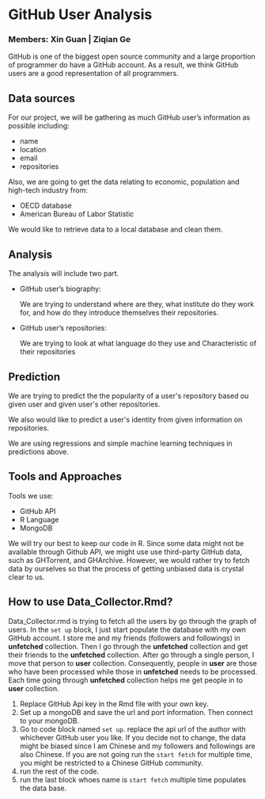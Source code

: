 # GitHub User Analysis
### Members: Xin Guan | Ziqian Ge

GitHub is one of the biggest open source community and a large proportion of programmer do have a GitHub account. As a result, we think GitHub users are a good representation of all programmers.

## Data sources
For our project, we will be gathering as much GitHub user’s information as possible including:
- name
- location
- email
- repositories

Also, we are going to get the data relating to economic, population and high-tech industry from:
- OECD database
- American Bureau of Labor Statistic

We would like to retrieve data to a local database and clean them.

## Analysis
The analysis will include two part.
- GitHub user’s biography:

  We are trying to understand where are they, what institute do they work for, and how do they introduce themselves
  their repositories.
- GitHub user’s repositories:

  We are trying to look at what language do they use and Characteristic of their repositories
  
## Prediction
We are trying to predict the the popularity of a user's repository based ou given user and given user's other repositories.

We also would like to predict a user's identity from given information on repositories.

We are using regressions and simple machine learning techniques in predictions above.

## Tools and Approaches
Tools we use:
- GitHub API
- R Language
- MongoDB

We will try our best to keep our code in R. Since some data might not be available through Github API, we might use use third-party GitHub data, such as GHTorrent, and GHArchive. However, we would rather try to fetch data by ourselves so that the process of getting unbiased data is crystal clear to us.

## How to use Data_Collector.Rmd?

Data_Collector.rmd is trying to fetch all the users by go through the graph of users.
In the `set up` block, I just start populate the database with my own GitHub account.
I store me and my friends (followers and followings) in **unfetched** collection.
Then I go through the **unfetched** collection and get their friends to the **unfetched** collection.
After go through a single person, I move that person to **user** collection.
Consequently, people in **user** are those who have been processed while those in **unfetched** needs to be processed.
Each time going through **unfetched** collection helps me get people in to **user** collection.

1. Replace GitHub Api key in the Rmd file with your own key.
2. Set up a mongoDB and save the url and port information. Then connect to your mongoDB. 
3. Go to code block named `set up`. replace the api url of the author with whichever GitHub user you like. If you decide not to change, the data might be biased since I am Chinese and my followers and followings are also Chinese. If you are not going run the `start fetch` for multiple time, you might be restricted to a Chinese GitHub community.
3. run the rest of the code.
4. run the last block whoes name is `start fetch` multiple time populates the data base.
